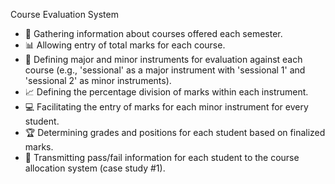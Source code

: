 Course Evaluation System
- 🎯 Gathering information about courses offered each semester.
- 📊 Allowing entry of total marks for each course.
- 🔧 Defining major and minor instruments for evaluation against each course (e.g., 'sessional' as a major instrument with 'sessional 1' and 'sessional 2' as minor instruments).
- 📈 Defining the percentage division of marks within each instrument.
- 💻 Facilitating the entry of marks for each minor instrument for every student.
- 🏆 Determining grades and positions for each student based on finalized marks.
- 📝 Transmitting pass/fail information for each student to the course allocation system (case study #1).
